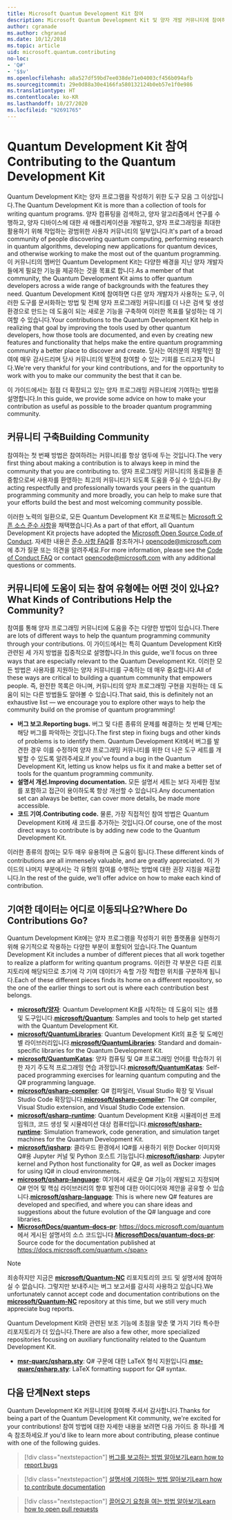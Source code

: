 ```yaml
---
title: Microsoft Quantum Development Kit 참여
description: Microsoft Quantum Development Kit 및 양자 개발 커뮤니티에 참여하는 방법을 알아봅니다.
author: cgranade
ms.author: chgranad
ms.date: 10/12/2018
ms.topic: article
uid: microsoft.quantum.contributing
no-loc:
- 'Q#'
- '$$v'
ms.openlocfilehash: a8a527df59bd7ee038de71e04003cf456b094afb
ms.sourcegitcommit: 29e0d88a30e4166fa580132124b0eb57e1f0e986
ms.translationtype: HT
ms.contentlocale: ko-KR
ms.lasthandoff: 10/27/2020
ms.locfileid: "92691765"
---
```

# <a name="contributing-to-the-quantum-development-kit"></a><span data-ttu-id="d1a57-103">Quantum Development Kit 참여</span><span class="sxs-lookup"><span data-stu-id="d1a57-103">Contributing to the Quantum Development Kit</span></span>

<span data-ttu-id="d1a57-104">Quantum Development Kit는 양자 프로그램을 작성하기 위한 도구 모음 그 이상입니다.</span><span class="sxs-lookup"><span data-stu-id="d1a57-104">The Quantum Development Kit is more than a collection of tools for writing quantum programs.</span></span>
<span data-ttu-id="d1a57-105">양자 컴퓨팅을 검색하고, 양자 알고리즘에서 연구를 수행하고, 양자 디바이스에 대한 새 애플리케이션을 개발하고, 양자 프로그래밍을 최대한 활용하기 위해 작업하는 광범위한 사용자 커뮤니티의 일부입니다.</span><span class="sxs-lookup"><span data-stu-id="d1a57-105">It's part of a broad community of people discovering quantum computing, performing research in quantum algorithms, developing new applications for quantum devices, and otherwise working to make the most out of the quantum programming.</span></span>
<span data-ttu-id="d1a57-106">이 커뮤니티의 멤버인 Quantum Development Kit는 다양한 배경을 지닌 양자 개발자들에게 필요한 기능을 제공하는 것을 목표로 합니다.</span><span class="sxs-lookup"><span data-stu-id="d1a57-106">As a member of that community, the Quantum Development Kit aims to offer quantum developers across a wide range of backgrounds with the features they need.</span></span>
<span data-ttu-id="d1a57-107">Quantum Development Kit에 참여하면 다른 양자 개발자가 사용하는 도구, 이러한 도구를 문서화하는 방법 및 전체 양자 프로그래밍 커뮤니티를 더 나은 검색 및 생성 환경으로 만드는 데 도움이 되는 새로운 기능을 구축하여 이러한 목표를 달성하는 데 기여할 수 있습니다.</span><span class="sxs-lookup"><span data-stu-id="d1a57-107">Your contributions to the Quantum Development Kit help in realizing that goal by improving the tools used by other quantum developers, how those tools are documented, and even by creating new features and functionality that helps make the entire quantum programming community a better place to discover and create.</span></span>
<span data-ttu-id="d1a57-108">당사는 여러분의 자발적인 참여에 매우 감사드리며 당사 커뮤니티의 발전에 참여할 수 있는 기회를 드리고자 합니다.</span><span class="sxs-lookup"><span data-stu-id="d1a57-108">We're very thankful for your kind contributions, and for the opportunity to work with you to make our community the best that it can be.</span></span> 

<span data-ttu-id="d1a57-109">이 가이드에서는 점점 더 확장되고 있는 양자 프로그래밍 커뮤니티에 기여하는 방법을 설명합니다.</span><span class="sxs-lookup"><span data-stu-id="d1a57-109">In this guide, we provide some advice on how to make your contribution as useful as possible to the broader quantum programming community.</span></span>

## <a name="building-community"></a><span data-ttu-id="d1a57-110">커뮤니티 구축</span><span class="sxs-lookup"><span data-stu-id="d1a57-110">Building Community</span></span>

<span data-ttu-id="d1a57-111">참여하는 첫 번째 방법은 참여하려는 커뮤니티를 항상 염두에 두는 것입니다.</span><span class="sxs-lookup"><span data-stu-id="d1a57-111">The very first thing about making a contribution is to always keep in mind the community that you are contributing to.</span></span>
<span data-ttu-id="d1a57-112">양자 프로그래밍 커뮤니티의 동료들을 존중함으로써 사용자를 환영하는 최고의 커뮤니티가 되도록 도움을 주실 수 있습니다.</span><span class="sxs-lookup"><span data-stu-id="d1a57-112">By acting respectfully and professionally towards your peers in the quantum programming community and more broadly, you can help to make sure that your efforts build the best and most welcoming community possible.</span></span>

<span data-ttu-id="d1a57-113">이러한 노력의 일환으로, 모든 Quantum Development Kit 프로젝트는 [Microsoft 오픈 소스 준수 사항](https://opensource.microsoft.com/codeofconduct/)을 채택했습니다.</span><span class="sxs-lookup"><span data-stu-id="d1a57-113">As a part of that effort, all Quantum Development Kit projects have adopted the [Microsoft Open Source Code of Conduct](https://opensource.microsoft.com/codeofconduct/).</span></span>
<span data-ttu-id="d1a57-114">자세한 내용은 [준수 사항 FAQ](https://opensource.microsoft.com/codeofconduct/faq/)를 참조하거나 [opencode@microsoft.com](mailto:opencode@microsoft.com)에 추가 질문 또는 의견을 알려주세요.</span><span class="sxs-lookup"><span data-stu-id="d1a57-114">For more information, please see the [Code of Conduct FAQ](https://opensource.microsoft.com/codeofconduct/faq/) or contact [opencode@microsoft.com](mailto:opencode@microsoft.com) with any additional questions or comments.</span></span>

## <a name="what-kinds-of-contributions-help-the-community"></a><span data-ttu-id="d1a57-115">커뮤니티에 도움이 되는 참여 유형에는 어떤 것이 있나요?</span><span class="sxs-lookup"><span data-stu-id="d1a57-115">What Kinds of Contributions Help the Community?</span></span>

<span data-ttu-id="d1a57-116">참여를 통해 양자 프로그래밍 커뮤니티에 도움을 주는 다양한 방법이 있습니다.</span><span class="sxs-lookup"><span data-stu-id="d1a57-116">There are lots of different ways to help the quantum programming community through your contributions.</span></span>
<span data-ttu-id="d1a57-117">이 가이드에서는 특히 Quantum Development Kit와 관련된 세 가지 방법을 집중적으로 설명합니다.</span><span class="sxs-lookup"><span data-stu-id="d1a57-117">In this guide, we'll focus on three ways that are especially relevant to the Quantum Development Kit.</span></span>
<span data-ttu-id="d1a57-118">이러한 모든 방법은 사용자를 지원하는 양자 커뮤니티를 구축하는 데 매우 중요합니다.</span><span class="sxs-lookup"><span data-stu-id="d1a57-118">All of these ways are critical to building a quantum community that empowers people.</span></span>
<span data-ttu-id="d1a57-119">즉, 완전한 목록은 아니며, 커뮤니티의 양자 프로그래밍 구현을 지원하는 데 도움이 되는 다른 방법들도 알아볼 수 있습니다.</span><span class="sxs-lookup"><span data-stu-id="d1a57-119">That said, this is definitely not an exhaustive list — we encourage you to explore other ways to help the community build on the promise of quantum programming!</span></span>

- <span data-ttu-id="d1a57-120">**버그 보고.**</span><span class="sxs-lookup"><span data-stu-id="d1a57-120">**Reporting bugs.**</span></span> <span data-ttu-id="d1a57-121">버그 및 다른 종류의 문제를 해결하는 첫 번째 단계는 해당 버그를 파악하는 것입니다.</span><span class="sxs-lookup"><span data-stu-id="d1a57-121">The first step in fixing bugs and other kinds of problems is to identify them.</span></span> <span data-ttu-id="d1a57-122">Quantum Development Kit에서 버그를 발견한 경우 이를 수정하여 양자 프로그래밍 커뮤니티를 위한 더 나은 도구 세트를 개발할 수 있도록 알려주세요.</span><span class="sxs-lookup"><span data-stu-id="d1a57-122">If you've found a bug in the Quantum Development Kit, letting us know helps us fix it and make a better set of tools for the quantum programming community.</span></span>
- <span data-ttu-id="d1a57-123">**설명서 개선.**</span><span class="sxs-lookup"><span data-stu-id="d1a57-123">**Improving documentation.**</span></span> <span data-ttu-id="d1a57-124">모든 설명서 세트는 보다 자세한 정보를 포함하고 접근이 용이하도록 항상 개선할 수 있습니다.</span><span class="sxs-lookup"><span data-stu-id="d1a57-124">Any documentation set can always be better, can cover more details, be made more accessible.</span></span>
- <span data-ttu-id="d1a57-125">**코드 기여.**</span><span class="sxs-lookup"><span data-stu-id="d1a57-125">**Contributing code.**</span></span> <span data-ttu-id="d1a57-126">물론, 가장 직접적인 참여 방법은 Quantum Development Kit에 새 코드를 추가하는 것입니다.</span><span class="sxs-lookup"><span data-stu-id="d1a57-126">Of course, one of the most direct ways to contribute is by adding new code to the Quantum Development Kit.</span></span>

<span data-ttu-id="d1a57-127">이러한 종류의 참여는 모두 매우 유용하며 큰 도움이 됩니다.</span><span class="sxs-lookup"><span data-stu-id="d1a57-127">These different kinds of contributions are all immensely valuable, and are greatly appreciated.</span></span>
<span data-ttu-id="d1a57-128">이 가이드의 나머지 부분에서는 각 유형의 참여를 수행하는 방법에 대한 권장 지침을 제공합니다.</span><span class="sxs-lookup"><span data-stu-id="d1a57-128">In the rest of the guide, we'll offer advice on how to make each kind of contribution.</span></span>

## <a name="where-do-contributions-go"></a><span data-ttu-id="d1a57-129">기여한 데이터는 어디로 이동되나요?</span><span class="sxs-lookup"><span data-stu-id="d1a57-129">Where Do Contributions Go?</span></span>

<span data-ttu-id="d1a57-130">Quantum Development Kit에는 양자 프로그램을 작성하기 위한 플랫폼을 실현하기 위해 유기적으로 작용하는 다양한 부분이 포함되어 있습니다.</span><span class="sxs-lookup"><span data-stu-id="d1a57-130">The Quantum Development Kit includes a number of different pieces that all work together to realize a platform for writing quantum programs.</span></span>
<span data-ttu-id="d1a57-131">이러한 각 부분은 다른 리포지토리에 해당되므로 초기에 각 기여 데이터가 속할 가장 적합한 위치를 구분하게 됩니다.</span><span class="sxs-lookup"><span data-stu-id="d1a57-131">Each of these different pieces finds its home on a different repository, so the one of the earlier things to sort out is where each contribution best belongs.</span></span>

- <span data-ttu-id="d1a57-132">[**microsoft/양자**](https://github.com/Microsoft/Quantum): Quantum Development Kit를 시작하는 데 도움이 되는 샘플 및 도구입니다.</span><span class="sxs-lookup"><span data-stu-id="d1a57-132">[**microsoft/Quantum**](https://github.com/Microsoft/Quantum): Samples and tools to help get started with the Quantum Development Kit.</span></span>
- <span data-ttu-id="d1a57-133">[**microsoft/QuantumLibraries**](https://github.com/Microsoft/QuantumLibraries): Quantum Development Kit의 표준 및 도메인별 라이브러리입니다.</span><span class="sxs-lookup"><span data-stu-id="d1a57-133">[**microsoft/QuantumLibraries**](https://github.com/Microsoft/QuantumLibraries): Standard and domain-specific libraries for the Quantum Development Kit.</span></span>
- <span data-ttu-id="d1a57-134">[**microsoft/QuantumKatas**](https://github.com/Microsoft/QuantumKatas): 양자 컴퓨팅 및 Q# 프로그래밍 언어를 학습하기 위한 자기 주도적 프로그래밍 연습 과정입니다.</span><span class="sxs-lookup"><span data-stu-id="d1a57-134">[**microsoft/QuantumKatas**](https://github.com/Microsoft/QuantumKatas): Self-paced programming exercises for learning quantum computing and the Q# programming language.</span></span>
- <span data-ttu-id="d1a57-135">[**microsoft/qsharp-compiler**](https://github.com/microsoft/qsharp-compiler): Q# 컴파일러, Visual Studio 확장 및 Visual Studio Code 확장입니다.</span><span class="sxs-lookup"><span data-stu-id="d1a57-135">[**microsoft/qsharp-compiler**](https://github.com/microsoft/qsharp-compiler): The Q# compiler, Visual Studio extension, and Visual Studio Code extension.</span></span>
- <span data-ttu-id="d1a57-136">[**microsoft/qsharp-runtime**](https://github.com/microsoft/qsharp-runtime): Quantum Development Kit용 시뮬레이션 프레임워크, 코드 생성 및 시뮬레이션 대상 컴퓨터입니다.</span><span class="sxs-lookup"><span data-stu-id="d1a57-136">[**microsoft/qsharp-runtime**](https://github.com/microsoft/qsharp-runtime): Simulation framework, code generation, and simulation target machines for the Quantum Development Kit.</span></span>
- <span data-ttu-id="d1a57-137">[**microsoft/iqsharp**](https://github.com/microsoft/iqsharp): 클라우드 환경에서 IQ#를 사용하기 위한 Docker 이미지와 Q#용 Jupyter 커널 및 Python 호스트 기능입니다.</span><span class="sxs-lookup"><span data-stu-id="d1a57-137">[**microsoft/iqsharp**](https://github.com/microsoft/iqsharp): Jupyter kernel and Python host functionality for Q#, as well as Docker images for using IQ# in cloud environments.</span></span>
- <span data-ttu-id="d1a57-138">[**microsoft/qsharp-language**](https://github.com/microsoft/qsharp-language): 여기에서 새로운 Q# 기능이 개발되고 지정되며 Q# 언어 및 핵심 라이브러리의 향후 발전에 대한 아이디어와 제안을 공유할 수 있습니다.</span><span class="sxs-lookup"><span data-stu-id="d1a57-138">[**microsoft/qsharp-language**](https://github.com/microsoft/qsharp-language): This is where new Q# features are developed and specified, and where you can share ideas and suggestions about the future evolution of the Q# language and core libraries.</span></span>
- <span data-ttu-id="d1a57-139">[**MicrosoftDocs/quantum-docs-pr**](https://github.com/MicrosoftDocs/quantum-docs-pr): https://docs.microsoft.com/quantum 에서 게시된 설명서의 소스 코드입니다.</span><span class="sxs-lookup"><span data-stu-id="d1a57-139">[**MicrosoftDocs/quantum-docs-pr**](https://github.com/MicrosoftDocs/quantum-docs-pr): Source code for the documentation published at https://docs.microsoft.com/quantum.</span></span>

> [!NOTE]
> <span data-ttu-id="d1a57-140">죄송하지만 지금은 [**microsoft/Quantum-NC**](https://github.com/microsoft/Quantum-NC) 리포지토리의 코드 및 설명서에 참여하실 수 없습니다. 그렇지만 보내주시는 버그 보고서를 감사히 사용하고 있습니다.</span><span class="sxs-lookup"><span data-stu-id="d1a57-140">We unfortunately cannot accept code and documentation contributions on the [**microsoft/Quantum-NC**](https://github.com/microsoft/Quantum-NC) repository at this time, but we still very much appreciate bug reports.</span></span>

<span data-ttu-id="d1a57-141">Quantum Development Kit와 관련된 보조 기능에 초점을 맞춘 몇 가지 기타 특수한 리포지토리가 더 있습니다.</span><span class="sxs-lookup"><span data-stu-id="d1a57-141">There are also a few other, more specialized repositories focusing on auxiliary functionality related to the Quantum Development Kit.</span></span>

- <span data-ttu-id="d1a57-142">[**msr-quarc/qsharp.sty**](https://github.com/msr-quarc/qsharp.sty): Q# 구문에 대한 LaTeX 형식 지원입니다.</span><span class="sxs-lookup"><span data-stu-id="d1a57-142">[**msr-quarc/qsharp.sty**](https://github.com/msr-quarc/qsharp.sty): LaTeX formatting support for Q# syntax.</span></span>

## <a name="next-steps"></a><span data-ttu-id="d1a57-143">다음 단계</span><span class="sxs-lookup"><span data-stu-id="d1a57-143">Next steps</span></span>

<span data-ttu-id="d1a57-144">Quantum Development Kit 커뮤니티에 참여해 주셔서 감사합니다.</span><span class="sxs-lookup"><span data-stu-id="d1a57-144">Thanks for being a part of the Quantum Development Kit community, we're excited for your contributions!</span></span>
<span data-ttu-id="d1a57-145">참여 방법에 대한 자세한 내용을 보려면 다음 가이드 중 하나를 계속 참조하세요.</span><span class="sxs-lookup"><span data-stu-id="d1a57-145">If you'd like to learn more about contributing, please continue with one of the following guides.</span></span>

> [!div class="nextstepaction"]
> [<span data-ttu-id="d1a57-146">버그를 보고하는 방법 알아보기</span><span class="sxs-lookup"><span data-stu-id="d1a57-146">Learn how to report bugs</span></span>](xref:microsoft.quantum.contributing.reporting)

> [!div class="nextstepaction"]
> [<span data-ttu-id="d1a57-147">설명서에 기여하는 방법 알아보기</span><span class="sxs-lookup"><span data-stu-id="d1a57-147">Learn how to contribute documentation</span></span>](xref:microsoft.quantum.contributing.docs)

> [!div class="nextstepaction"]
> [<span data-ttu-id="d1a57-148">끌어오기 요청을 여는 방법 알아보기</span><span class="sxs-lookup"><span data-stu-id="d1a57-148">Learn how to open pull requests</span></span>](xref:microsoft.quantum.contributing.pulls)
